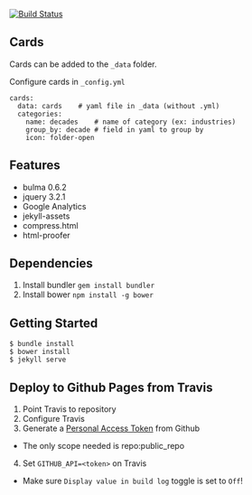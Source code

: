 [![Build Status](https://travis-ci.org/burden/jekyll-cards-boilerplate.svg?branch=master)](https://travis-ci.org/burden/jekyll-cards-boilerplate)
## Cards

Cards can be added to the `_data` folder.

Configure cards in `_config.yml`
```
cards:
  data: cards    # yaml file in _data (without .yml)
  categories:
    name: decades    # name of category (ex: industries)
    group_by: decade # field in yaml to group by
    icon: folder-open

```
## Features

- bulma 0.6.2
- jquery 3.2.1
- Google Analytics
- jekyll-assets
- compress.html
- html-proofer

## Dependencies

1. Install bundler `gem install bundler`
2. Install bower `npm install -g bower`

## Getting Started

```
$ bundle install
$ bower install
$ jekyll serve
```

## Deploy to Github Pages from Travis
1. Point Travis to repository
2. Configure Travis
3. Generate a [Personal Access Token](https://github.com/settings/tokens) from Github
  - The only scope needed is repo:public_repo
4. Set `GITHUB_API=<token>` on Travis
  - Make sure `Display value in build log` toggle is set to `Off`!
